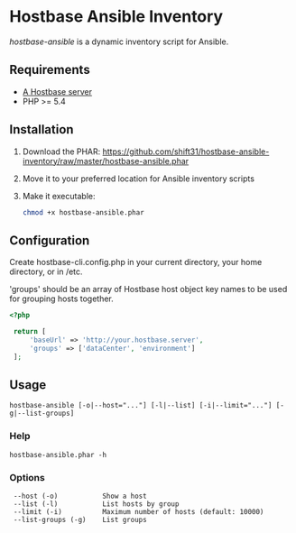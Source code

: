 # Hostbase Ansible Inventory

_hostbase-ansible_ is a dynamic inventory script for Ansible.

## Requirements

* [A Hostbase server](https://github.com/shift31/hostbase)
* PHP >= 5.4

## Installation

1. Download the PHAR:  https://github.com/shift31/hostbase-ansible-inventory/raw/master/hostbase-ansible.phar
2. Move it to your preferred location for Ansible inventory scripts
3. Make it executable:

    ```bash
	chmod +x hostbase-ansible.phar
	```

## Configuration

Create hostbase-cli.config.php in your current directory, your home directory, or in /etc.

'groups' should be an array of Hostbase host object key names to be used for grouping hosts together.

```php
<?php

 return [
     'baseUrl' => 'http://your.hostbase.server',
     'groups' => ['dataCenter', 'environment']
 ];
```

## Usage
`hostbase-ansible [-o|--host="..."] [-l|--list] [-i|--limit="..."] [-g|--list-groups]`


### Help
`hostbase-ansible.phar -h`

### Options

     --host (-o)           Show a host
     --list (-l)           List hosts by group
     --limit (-i)          Maximum number of hosts (default: 10000)
     --list-groups (-g)    List groups